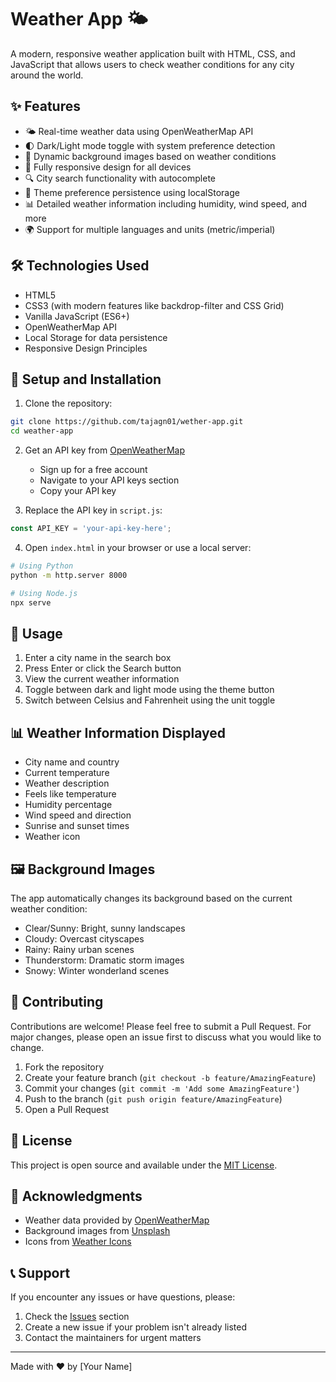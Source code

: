 # Weather App 🌤️

A modern, responsive weather application built with HTML, CSS, and JavaScript that allows users to check weather conditions for any city around the world.

## ✨ Features

- 🌤️ Real-time weather data using OpenWeatherMap API
- 🌓 Dark/Light mode toggle with system preference detection
- 🎨 Dynamic background images based on weather conditions
- 📱 Fully responsive design for all devices
- 🔍 City search functionality with autocomplete
- 💾 Theme preference persistence using localStorage
- 📊 Detailed weather information including humidity, wind speed, and more
- 🌍 Support for multiple languages and units (metric/imperial)

## 🛠️ Technologies Used

- HTML5
- CSS3 (with modern features like backdrop-filter and CSS Grid)
- Vanilla JavaScript (ES6+)
- OpenWeatherMap API
- Local Storage for data persistence
- Responsive Design Principles

## 🚀 Setup and Installation

1. Clone the repository:
```bash
git clone https://github.com/tajagn01/wether-app.git
cd weather-app
```

2. Get an API key from [OpenWeatherMap](https://openweathermap.org/api)
   - Sign up for a free account
   - Navigate to your API keys section
   - Copy your API key

3. Replace the API key in `script.js`:
```javascript
const API_KEY = 'your-api-key-here';
```

4. Open `index.html` in your browser or use a local server:
```bash
# Using Python
python -m http.server 8000

# Using Node.js
npx serve
```

## 📱 Usage

1. Enter a city name in the search box
2. Press Enter or click the Search button
3. View the current weather information
4. Toggle between dark and light mode using the theme button
5. Switch between Celsius and Fahrenheit using the unit toggle

## 📊 Weather Information Displayed

- City name and country
- Current temperature
- Weather description
- Feels like temperature
- Humidity percentage
- Wind speed and direction
- Sunrise and sunset times
- Weather icon

## 🖼️ Background Images

The app automatically changes its background based on the current weather condition:
- Clear/Sunny: Bright, sunny landscapes
- Cloudy: Overcast cityscapes
- Rainy: Rainy urban scenes
- Thunderstorm: Dramatic storm images
- Snowy: Winter wonderland scenes

## 🤝 Contributing

Contributions are welcome! Please feel free to submit a Pull Request. For major changes, please open an issue first to discuss what you would like to change.

1. Fork the repository
2. Create your feature branch (`git checkout -b feature/AmazingFeature`)
3. Commit your changes (`git commit -m 'Add some AmazingFeature'`)
4. Push to the branch (`git push origin feature/AmazingFeature`)
5. Open a Pull Request

## 📝 License

This project is open source and available under the [MIT License](LICENSE).

## 🙏 Acknowledgments

- Weather data provided by [OpenWeatherMap](https://openweathermap.org/)
- Background images from [Unsplash](https://unsplash.com/)
- Icons from [Weather Icons](https://erikflowers.github.io/weather-icons/)

## 📞 Support

If you encounter any issues or have questions, please:
1. Check the [Issues](https://github.com/yourusername/weather-app/issues) section
2. Create a new issue if your problem isn't already listed
3. Contact the maintainers for urgent matters

---

Made with ❤️ by [Your Name] 